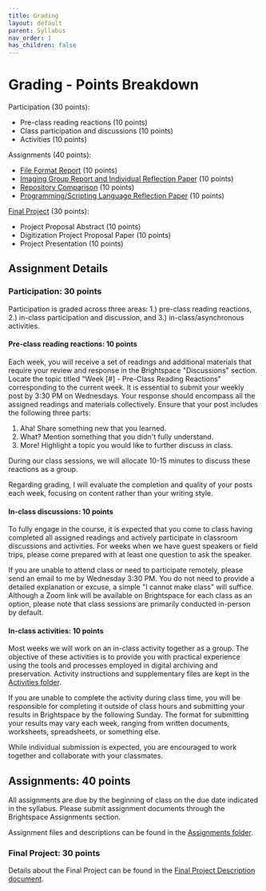 ```yaml
---
title: Grading
layout: default
parent: Syllabus
nav_order: 1
has_children: false
---
```


# Grading - Points Breakdown

Participation (30 points):
* Pre-class reading reactions (10 points)
* Class participation and discussions (10 points)
* Activities (10 points)

Assignments (40 points):
* [File Format Report](/Assignments/file_format_report.md) (10 points)
* [Imaging Group Report and Individual Reflection Paper](/Assignments/imaging_conservation_review.md) (10 points)
* [Repository Comparison](/Assignments/repository_comparison.md) (10 points)
* [Programming/Scripting Language Reflection Paper](/Assignments/repository_comparison.md) (10 points)

[Final Project](/Assignments/final_project.md) (30 points):
* Project Proposal Abstract (10 points)
* Digitization Project Proposal Paper (10 points)
* Project Presentation (10 points)

<a name="details"></a>
## Assignment Details

### Participation: 30 points

Participation is graded across three areas: 1.) pre-class reading reactions, 2.) in-class participation and discussion, and 3.) in-class/asynchronous activities.

#### Pre-class reading reactions: 10 points
Each week, you will receive a set of readings and additional materials that require your review and response in the Brightspace "Discussions" section. Locate the topic titled "Week [#] - Pre-Class Reading Reactions" corresponding to the current week. It is essential to submit your weekly post by 3:30 PM on Wednesdays. Your response should encompass all the assigned readings and materials collectively. Ensure that your post includes the following three parts:

1. Aha! Share something new that you learned.
3. What? Mention something that you didn't fully understand.
4. More! Highlight a topic you would like to further discuss in class.

During our class sessions, we will allocate 10-15 minutes to discuss these reactions as a group.

Regarding grading, I will evaluate the completion and quality of your posts each week, focusing on content rather than your writing style.

#### In-class discussions: 10 points
To fully engage in the course, it is expected that you come to class having completed all assigned readings and actively participate in classroom discussions and activities. For weeks when we have guest speakers or field trips, please come prepared with at least one question to ask the speaker.

If you are unable to attend class or need to participate remotely, please send an email to me by Wednesday 3:30 PM. You do not need to provide a detailed explanation or excuse, a simple "I cannot make class" will suffice. Although a Zoom link will be available on Brightspace for each class as an option, please note that class sessions are primarily conducted in-person by default.

#### In-class activities: 10 points
Most weeks we will work on an in-class activity together as a group. The objective of these activities is to provide you with practical experience using the tools and processes employed in digital archiving and preservation. Activity instructions and supplementary files are kept in the [Activities folder](https://github.com/kiddmary/HIST-GA-1011/tree/main/Activities).

<p>If you are unable to complete the activity during class time, you will be responsible for completing it outside of class hours and submitting your results in Brightspace by the following Sunday. The format for submitting your results may vary each week, ranging from written documents, worksheets, spreadsheets, or something else.</p>

<p>While individual submission is expected, you are encouraged to work together and collaborate with your classmates.</p>

<a name="assignments"></a>
## Assignments: 40 points
<p>All assignments are due by the beginning of class on the due date indicated in the syllabus. Please submit assignment documents through the Brightspace Assignments section.</p>

Assignment files and descriptions can be found in the [Assignments folder](https://github.com/kiddmary/HIST-GA-1011/tree/main/Assignments).

### Final Project: 30 points
Details about the Final Project can be found in the [Final Project Description document](/Assignments/final_project.md).
